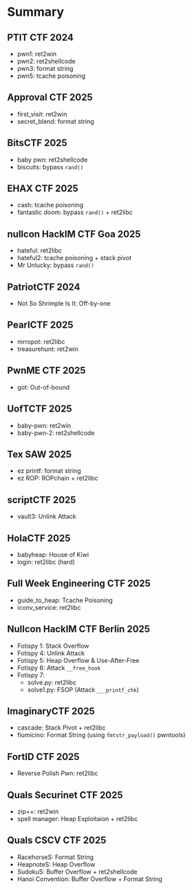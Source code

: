 # Summary
## PTIT CTF 2024
- pwn1: ret2win
- pwn2: ret2shellcode
- pwn3: format string
- pwn5: tcache poisoning
## Approval CTF 2025
- first_visit: ret2win
- secret_blend: format string
## BitsCTF 2025
- baby pwn: ret2shellcode
- biscuits: bypass `rand()`
## EHAX CTF 2025
- cash: tcache poisoning
- fantastic doom: bypass `rand()` + ret2libc
## nullcon HackIM CTF Goa 2025
- hateful: ret2libc
- hateful2: tcache poisoning + stack pivot
- Mr Unlucky: bypass `rand()`
## PatriotCTF 2024
- Not So Shrimple Is It: Off-by-one
## PearlCTF 2025
- mrropot: ret2libc
- treasurehunt: ret2win
## PwnME CTF 2025
- got: Out-of-bound
## UofTCTF 2025
- baby-pwn: ret2win
- baby-pwn-2: ret2shellcode
## Tex SAW 2025
- ez printf: format string
- ez ROP: ROPchain + ret2libc
## scriptCTF 2025
- vault3: Unlink Attack
## HolaCTF 2025
- babyheap: House of Kiwi
- login: ret2libc (hard)
## Full Week Engineering CTF 2025
- guide_to_heap: Tcache Poisoning
- iconv_service: ret2libc
## Nullcon HackIM CTF Berlin 2025
- Fotispy 1: Stack Overflow
- Fotispy 4: Unlink Attack
- Fotispy 5: Heap Overflow & Use-After-Free
- Fotispy 6: Attack `__free_hook`
- Fotispy 7:
    - solve.py: ret2libc
    - solve1.py: FSOP (Attack `___printf_chk`)
## ImaginaryCTF 2025
- cascade: Stack Pivot + ret2libc
- fiumicino: Format String (using `fmtstr_payload()` pwntools)
## FortID CTF 2025
- Reverse Polish Pwn: ret2libc
## Quals Securinet CTF 2025
- zip++: ret2win
- spell manager: Heap Exploitaion + ret2libc
## Quals CSCV CTF 2025
- RacehorseS: Format String
- HeapnoteS: Heap Overflow
- SudokuS: Buffer Overflow + ret2shellcode
- Hanoi Convention: Buffer Overflow + Format String